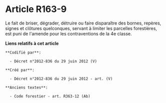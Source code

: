 # Article R163-9

Le fait de briser, dégrader, détruire ou faire disparaître des bornes, repères, signes et clôtures quelconques, servant à
limiter les parcelles forestières, est puni de l'amende pour les contraventions de la 4e classe.

**Liens relatifs à cet article**

	**Codifié par**:

	  - Décret n°2012-836 du 29 juin 2012 (V)

	**Créé par**:

	  - Décret n°2012-836 du 29 juin 2012 - art. (V)

	**Anciens textes**:

	  - Code forestier - art. R363-12 (Ab)
